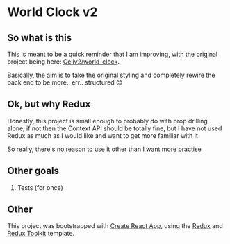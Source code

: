 
# World Clock v2

## So what is this

This is meant to be a quick reminder that I am improving, with the original project being here: [Cellv2/world-clock](https://github.com/Cellv2/world-clock).

Basically, the aim is to take the original styling and completely rewire the back end to be more.. err.. structured 😊

## Ok, but why Redux

Honestly, this project is small enough to probably do with prop drilling alone, if not then the Context API should be totally fine, but I have not used Redux as much as I would like and want to get more familiar with it

So really, there's no reason to use it other than I want more practise

## Other goals

1) Tests (for once)

## Other

This project was bootstrapped with [Create React App](https://github.com/facebook/create-react-app), using the [Redux](https://redux.js.org/) and [Redux Toolkit](https://redux-toolkit.js.org/) template.

